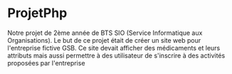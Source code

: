 # ProjetPhp
Notre projet de 2ème année de BTS SIO (Service Informatique aux Organisations). Le but de ce projet était de créer un site web pour l'entreprise fictive GSB. Ce site devait afficher des médicaments et leurs attributs mais aussi permettre à des utilisateur de s'inscrire à des activités proposées par l'entreprise
